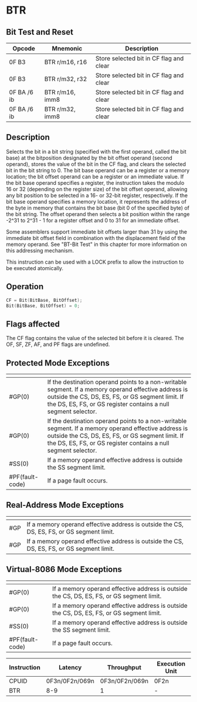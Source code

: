 # BTR
 
## Bit Test and Reset
 
 
|Opcode|Mnemonic|Description|
|-|-|-|
|0F B3|BTR r/m16, r16|Store selected bit in CF flag and clear|
|0F B3|BTR r/m32, r32|Store selected bit in CF flag and clear|
|0F BA /6 ib|BTR r/m16, imm8|Store selected bit in CF flag and clear|
|0F BA /6 ib|BTR r/m32, imm8|Store selected bit in CF flag and clear|
 
## Description
 
Selects the bit in a bit string (specified with the first operand, called the bit base) at the bitposition designated by the bit offset operand (second operand), stores the value of the bit in the CF flag, and clears the selected bit in the bit string to 0. The bit base operand can be a register or a memory location; the bit offset operand can be a register or an immediate value. If the bit base operand specifies a register, the instruction takes the modulo 16 or 32 (depending on the register size) of the bit offset operand, allowing any bit position to be selected in a 16- or 32-bit register, respectively. If the bit base operand specifies a memory location, it represents the address of the byte in memory that contains the bit base (bit 0 of the specified byte) of the bit string. The offset operand then selects a bit position within the range -2^31 to 2^31 - 1 for a register offset and 0 to 31 for an immediate offset.
 
Some assemblers support immediate bit offsets larger than 31 by using the immediate bit offset field in combination with the displacement field of the memory operand. See "BT-Bit Test" in this chapter for more information on this addressing mechanism.
 
This instruction can be used with a LOCK prefix to allow the instruction to be executed atomically.
 
 
## Operation
 
```c
CF = Bit(BitBase, BitOffset);
Bit(BitBase, BitOffset) = 0;

```
 
 
## Flags affected
 
The CF flag contains the value of the selected bit before it is cleared. The OF, SF, ZF, AF, and PF flags are undefined.

 
 
## Protected Mode Exceptions
 
|[]()||
|-|-|
|#GP(0)|If the destination operand points to a non-writable segment. If a memory operand effective address is outside the CS, DS, ES, FS, or GS segment limit. If the DS, ES, FS, or GS register contains a null segment selector.|
|#GP(0)|If the destination operand points to a non-writable segment. If a memory operand effective address is outside the CS, DS, ES, FS, or GS segment limit. If the DS, ES, FS, or GS register contains a null segment selector.|
|#SS(0)|If a memory operand effective address is outside the SS segment limit.|
|#PF(fault-code)|If a page fault occurs.|
 
## Real-Address Mode Exceptions
 
|[]()||
|-|-|
|#GP|If a memory operand effective address is outside the CS, DS, ES, FS, or GS segment limit.|
|#GP|If a memory operand effective address is outside the CS, DS, ES, FS, or GS segment limit.|
 
## Virtual-8086 Mode Exceptions
 
|[]()||
|-|-|
|#GP(0)|If a memory operand effective address is outside the CS, DS, ES, FS, or GS segment limit.|
|#GP(0)|If a memory operand effective address is outside the CS, DS, ES, FS, or GS segment limit.|
|#SS(0)|If a memory operand effective address is outside the SS segment limit.|
|#PF(fault-code)|If a page fault occurs.|
 
|Instruction|Latency|Throughput|Execution Unit|
|-|-|-|-|
|CPUID|0F3n/0F2n/069n|0F3n/0F2n/069n|0F2n|
|BTR|8-9|1|-|

